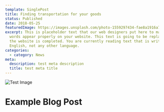 ```yaml
---
template: SinglePost
title: Finding transportation for your goods
status: Published
date: 2018-05-25
featuredImage: https://images.unsplash.com/photo-1559297434-fae8a1916a79?ixid=MnwxMjA3fDB8MHxwaG90by1wYWdlfHx8fGVufDB8fHx8&ixlib=rb-1.2.1&auto=format&fit=crop&w=1400&q=80
excerpt: This is placeholder text that our web designers put here to make sure
  words appear properly on your website. This text is going to be replaced once
  the website is completed. You are currently reading text that is written in
  English, not any other language.
categories:
  - category: News
meta:
  description: test meta description
  title: test meta title
---
```


![Test Image](https://images.unsplash.com/photo-1559297434-fae8a1916a79?ixid=MnwxMjA3fDB8MHxwaG90by1wYWdlfHx8fGVufDB8fHx8&ixlib=rb-1.2.1&auto=format&fit=crop&w=1400&q=80)

# Example Blog Post
